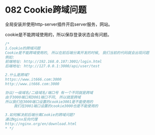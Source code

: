 # 082 Cookie跨域问题

全局安装并使用http-server插件开启server服务，网站。

cookie是不能跨域使用的，所以保存登录状态会有问题。



```js
/*
1.Cookie的跨域问题
Cookie是不能跨域使用的, 所以在前后端分离开发的时候, 我们当前的代码就会出现问题
例如:
前端地址: http://192.168.0.107:3001/login.html
后端地址: http://127.0.0.1:3000/api/user/test

2.什么是跨域?
https://www.it666.com:3000
http://www.it666.com:3000

协议/一级域名/二级域名/端口号 有一个不同就是跨域
由于3000端口和3001端口不同, 所以就是跨域
所以我们在3000端口设置的cookie3001是不能使用的
    我们在3001端口设置的cookie3000也是不能使用的

3.如何解决前后端分离Cookie的跨域问题?
通过Nginx反向代理
http://nginx.org/en/download.html
* */
```

